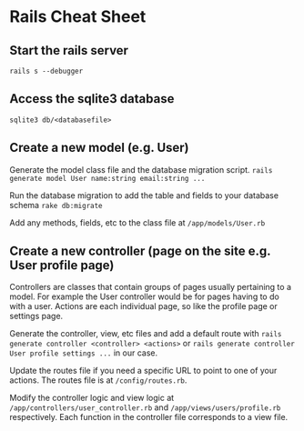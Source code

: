 Rails Cheat Sheet
=================

Start the rails server
----------------------

`rails s --debugger`


Access the sqlite3 database
---------------------------

`sqlite3 db/<databasefile>`


Create a new model (e.g. User)
------------------------------

Generate the model class file and the database migration script. 
`rails generate model User name:string email:string ...`

Run the database migration to add the table and fields to your database schema
`rake db:migrate`

Add any methods, fields, etc to the class file at `/app/models/User.rb`

Create a new controller (page on the site e.g. User profile page)
-----------------------------------------------------------------

Controllers are classes that contain groups of pages usually pertaining to a model.
For example the User controller would be for pages having to do with a user. Actions
are each individual page, so like the profile page or settings page.

Generate the controller, view, etc files and add a default route with
`rails generate controller <controller> <actions>` or 
`rails generate controller User profile settings ...` in our case.

Update the routes file if you need a specific URL to point to one of your actions. 
The routes file is at `/config/routes.rb`.

Modify the controller logic and view logic at `/app/controllers/user_controller.rb` and 
`/app/views/users/profile.rb` respectively. Each function in the controller file 
corresponds to a view file.
